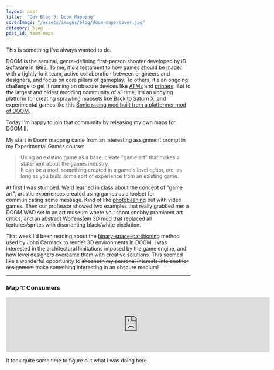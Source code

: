 ```yaml
---
layout: post
title:  "Dev Blog 5: Doom Mapping"
coverImage: "/assets/images/blog/doom-maps/cover.jpg"
category: blog
post_id: doom-maps
---
```


This is something I've always wanted to do. 

DOOM is the seminal, genre-defining first-person shooter developed by iD Software in 1993. To me, it's a testament to how games should be made: with a tightly-knit team, active collaboration between engineers and designers, and focus on core pillars of gameplay. To others, it's an ongoing challenge to get it running on obscure devices like [ATMs](https://www.youtube.com/watch?v=PW5ELKTivbE) and [printers](https://www.youtube.com/watch?v=XLHx3vO7KJM). But to the largest and oldest modding community of all time, it's an undying platform for creating sprawling mapsets like [Back to Saturn X](https://www.moddb.com/mods/back-to-saturn-x), and experimental games like this [Sonic racing mod built from a platformer mod of DOOM](https://www.youtube.com/watch?v=0_QMNNKe75Q).

Today I'm happy to join that community by releasing my own maps for DOOM II.

My start in Doom mapping came from an interesting assignment prompt in my Experimental Games course:

> Using an existing game as a base, create "game art" that makes a statement about the games industry.<br>
> It can be a mod, something created in a game's level editor, etc. as long as you build some sort of experience from an existing game.

At first I was stumped. We'd learned in class about the concept of "game art", artistic experiences created using games as a toolset for communicating some message. Kind of like [photobashing](https://conceptartempire.com/photobashing/) but with video games. Then our professor showed two examples that really grabbed me: a DOOM WAD set in an art museum where you shoot snobby prominent art critics, and an abstract Wolfenstein 3D mod that replaced all textures/sprites with disorienting black/white pixelation.

That week I'd been reading about the [binary-space-partitioning](https://pdfs.semanticscholar.org/c496/61c65c1780053dcc1ccd71abec5f244af2c9.pdf) method used by John Carmack to render 3D environments in DOOM. I was interested in the architectural limitations imposed by the game engine, and how level designers overcame them with creative solutions. This seemed like a wonderful opportunity to ~~shoehorn my personal interests into another assignment~~ make something interesting in an obscure medium!

-----

### Map 1: Consumers

<div class="iframe-container">
    <iframe width="720" height="auto" src="https://www.youtube-nocookie.com/embed/iqGvDaWMp94" frameborder="0" allow="autoplay; encrypted-media; picture-in-picture" allowfullscreen></iframe>
</div>

It took quite some time to figure out what I was doing here.